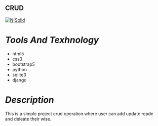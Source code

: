 ## CRUD

[![N|Solid](https://www.djangoproject.com/m/img/logos/django-logo-negative.png)]()



# _Tools And Texhnology_

- html5
- css3
- bootstrap5
- python
- sqlite3
- django

# _Description_
This is a simple project crud operation.where user can add update reade and deleate their wise.

